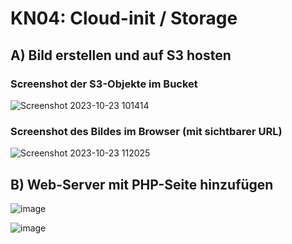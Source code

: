 # KN04: Cloud-init / Storage

## A) Bild erstellen und auf S3 hosten

### Screenshot der S3-Objekte im Bucket
![Screenshot 2023-10-23 101414](https://github.com/xmin12/m346_Jasmin.jeya/assets/112725311/139e5312-9920-4af2-bc5c-edcb3422cab9)
### Screenshot des Bildes im Browser (mit sichtbarer URL)
![Screenshot 2023-10-23 112025](https://github.com/xmin12/m346_Jasmin.jeya/assets/112725311/bac7f5a0-476b-4bf4-b4d3-5d16e0243ca1)

## B) Web-Server mit PHP-Seite hinzufügen




![image](https://github.com/xmin12/m346_Jasmin.jeya/assets/112725311/a7e4fd5d-0d40-431c-b686-57c515272ad7)

![image](https://github.com/xmin12/m346_Jasmin.jeya/assets/112725311/c484655a-c7b6-49e2-ae2f-18f13ecb0a4f)
